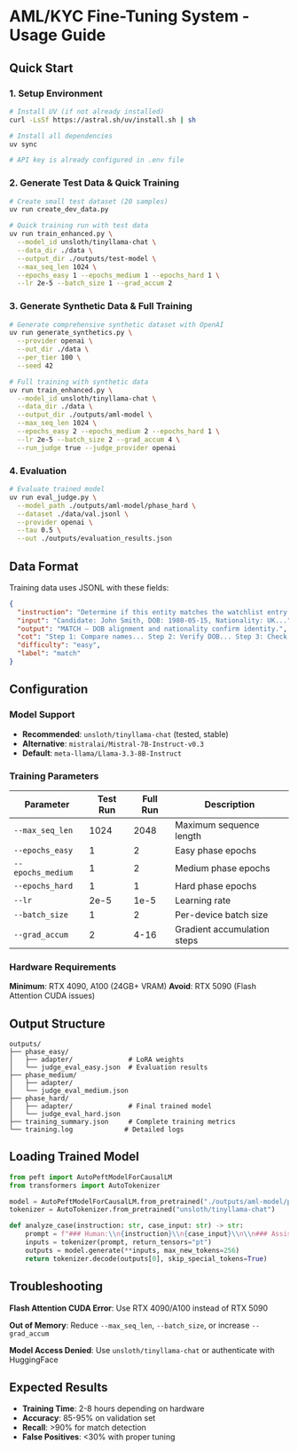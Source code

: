 # AML/KYC Fine-Tuning System - Usage Guide

## Quick Start

### 1. Setup Environment
```bash
# Install UV (if not already installed)
curl -LsSf https://astral.sh/uv/install.sh | sh

# Install all dependencies
uv sync

# API key is already configured in .env file
```

### 2. Generate Test Data & Quick Training
```bash
# Create small test dataset (20 samples)
uv run create_dev_data.py

# Quick training run with test data
uv run train_enhanced.py \
  --model_id unsloth/tinyllama-chat \
  --data_dir ./data \
  --output_dir ./outputs/test-model \
  --max_seq_len 1024 \
  --epochs_easy 1 --epochs_medium 1 --epochs_hard 1 \
  --lr 2e-5 --batch_size 1 --grad_accum 2
```

### 3. Generate Synthetic Data & Full Training
```bash
# Generate comprehensive synthetic dataset with OpenAI
uv run generate_synthetics.py \
  --provider openai \
  --out_dir ./data \
  --per_tier 100 \
  --seed 42

# Full training with synthetic data
uv run train_enhanced.py \
  --model_id unsloth/tinyllama-chat \
  --data_dir ./data \
  --output_dir ./outputs/aml-model \
  --max_seq_len 1024 \
  --epochs_easy 2 --epochs_medium 2 --epochs_hard 1 \
  --lr 2e-5 --batch_size 2 --grad_accum 4 \
  --run_judge true --judge_provider openai
```

### 4. Evaluation
```bash
# Evaluate trained model
uv run eval_judge.py \
  --model_path ./outputs/aml-model/phase_hard \
  --dataset ./data/val.jsonl \
  --provider openai \
  --tau 0.5 \
  --out ./outputs/evaluation_results.json
```

## Data Format

Training data uses JSONL with these fields:

```json
{
  "instruction": "Determine if this entity matches the watchlist entry.",
  "input": "Candidate: John Smith, DOB: 1980-05-15, Nationality: UK...",
  "output": "MATCH — DOB alignment and nationality confirm identity.",
  "cot": "Step 1: Compare names... Step 2: Verify DOB... Step 3: Check nationality...",
  "difficulty": "easy",
  "label": "match"
}
```

## Configuration

### Model Support
- **Recommended**: `unsloth/tinyllama-chat` (tested, stable)
- **Alternative**: `mistralai/Mistral-7B-Instruct-v0.3`
- **Default**: `meta-llama/Llama-3.3-8B-Instruct`

### Training Parameters

| Parameter | Test Run | Full Run | Description |
|-----------|----------|----------|-------------|
| `--max_seq_len` | 1024 | 2048 | Maximum sequence length |
| `--epochs_easy` | 1 | 2 | Easy phase epochs |
| `--epochs_medium` | 1 | 2 | Medium phase epochs |
| `--epochs_hard` | 1 | 1 | Hard phase epochs |
| `--lr` | 2e-5 | 1e-5 | Learning rate |
| `--batch_size` | 1 | 2 | Per-device batch size |
| `--grad_accum` | 2 | 4-16 | Gradient accumulation steps |

### Hardware Requirements

**Minimum**: RTX 4090, A100 (24GB+ VRAM)
**Avoid**: RTX 5090 (Flash Attention CUDA issues)

## Output Structure

```
outputs/
├── phase_easy/
│   ├── adapter/              # LoRA weights
│   └── judge_eval_easy.json  # Evaluation results
├── phase_medium/
│   ├── adapter/
│   └── judge_eval_medium.json
├── phase_hard/
│   ├── adapter/              # Final trained model
│   └── judge_eval_hard.json
├── training_summary.json     # Complete training metrics
└── training.log             # Detailed logs
```

## Loading Trained Model

```python
from peft import AutoPeftModelForCausalLM
from transformers import AutoTokenizer

model = AutoPeftModelForCausalLM.from_pretrained("./outputs/aml-model/phase_hard")
tokenizer = AutoTokenizer.from_pretrained("unsloth/tinyllama-chat")

def analyze_case(instruction: str, case_input: str) -> str:
    prompt = f"### Human:\\n{instruction}\\n{case_input}\\n\\n### Assistant:\\n"
    inputs = tokenizer(prompt, return_tensors="pt")
    outputs = model.generate(**inputs, max_new_tokens=256)
    return tokenizer.decode(outputs[0], skip_special_tokens=True)
```

## Troubleshooting

**Flash Attention CUDA Error**: Use RTX 4090/A100 instead of RTX 5090

**Out of Memory**: Reduce `--max_seq_len`, `--batch_size`, or increase `--grad_accum`

**Model Access Denied**: Use `unsloth/tinyllama-chat` or authenticate with HuggingFace

## Expected Results

- **Training Time**: 2-8 hours depending on hardware
- **Accuracy**: 85-95% on validation set  
- **Recall**: >90% for match detection
- **False Positives**: <30% with proper tuning